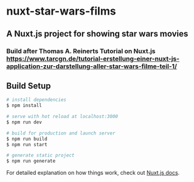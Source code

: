 # nuxt-star-wars-films

## A Nuxt.js project for showing star wars movies

### Build after Thomas A. Reinerts Tutorial on Nuxt.js https://www.tarcgn.de/tutorial-erstellung-einer-nuxt-js-application-zur-darstellung-aller-star-wars-filme-teil-1/

## Build Setup

```bash
# install dependencies
$ npm install

# serve with hot reload at localhost:3000
$ npm run dev

# build for production and launch server
$ npm run build
$ npm run start

# generate static project
$ npm run generate
```

For detailed explanation on how things work, check out [Nuxt.js docs](https://nuxtjs.org).
